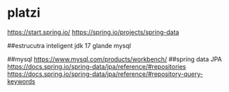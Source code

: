 # platzi
https://start.spring.io/
https://spring.io/projects/spring-data


##estrucutra
inteligent
jdk 17
glande
mysql


 ##mysql
https://www.mysql.com/products/workbench/
##spring data JPA
https://docs.spring.io/spring-data/jpa/reference/#repositories
 https://docs.spring.io/spring-data/jpa/reference/#repository-query-keywords
